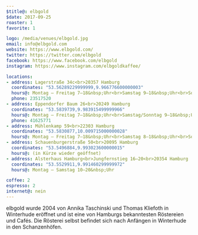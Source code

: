 ```yaml
---
$title@: elbgold
$date: 2017-09-25
roaster: 1
favorite: 1

logo: /media/venues/elbgold.jpg
email: info@elbgold.com
website: https://www.elbgold.com/
twitter: https://twitter.com/elbgold
facebook: https://www.facebook.com/elbgold
instagram: https://www.instagram.com/elbgoldkaffee/

locations:
- address: Lagerstraße 34c<br>20357 Hamburg
  coordinates: "53.56289229999999,9.966776600000003"
  hours@: Montag – Freitag 7–18&nbsp;Uhr<br>Samstag 9–18&nbsp;Uhr<br>Sonntag 10–18&nbsp;Uhr
  phone: 23517520
- address: Eppendorfer Baum 26<br>20249 Hamburg
  coordinates: "53.5839739,9.983915499999966"
  hours@: Montag – Freitag 7–18&nbsp;Uhr<br>Samstag/Sonntag 9–18&nbsp;Uhr
  phone: 41625771
- address: Mühlenkamp 59<br>22303 Hamburg
  coordinates: "53.5830877,10.009715000000028"
  hours@: Montag – Freitag 7–18&nbsp;Uhr<br>Samstag 8–18&nbsp;Uhr<br>Sonntag 9–18&nbsp;Uhr
- address: Schauenburgerstraße 50<br>20095 Hamburg
  coordinates: "53.5496884,9.993023600000015"
  hours@: (in Kürze wieder geöffnet)
- address: Alsterhaus Hamburg<br>Jungfernstieg 16–20<br>20354 Hamburg
  coordinates: "53.5529911,9.991460299999972"
  hours@: Montag – Samstag 10–20&nbsp;Uhr

coffee: 2
espresso: 2
internet@: nein
---
```


elbgold wurde 2004 von Annika Taschinski und Thomas Kliefoth in Winterhude eröffnet und ist eine von Hamburgs bekanntesten Röstereien und Cafés. Die Rösterei selbst befindet sich nach Anfängen in Winterhude in den Schanzenhöfen.